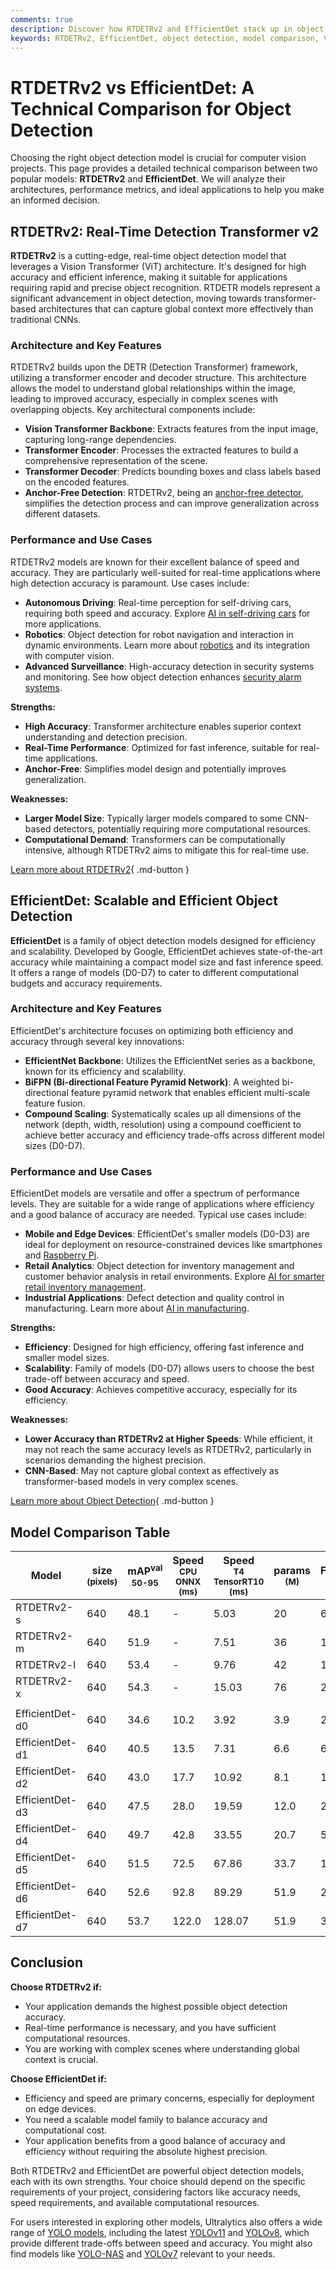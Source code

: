 ```yaml
---
comments: true
description: Discover how RTDETRv2 and EfficientDet stack up in object detection performance, architecture, speed, and use cases. Choose the right model for your needs.
keywords: RTDETRv2, EfficientDet, object detection, model comparison, Vision Transformer, EfficientNet, real-time detection, anchor-free detector, scalability, performance metrics
---
```


# RTDETRv2 vs EfficientDet: A Technical Comparison for Object Detection

Choosing the right object detection model is crucial for computer vision projects. This page provides a detailed technical comparison between two popular models: **RTDETRv2** and **EfficientDet**. We will analyze their architectures, performance metrics, and ideal applications to help you make an informed decision.

<script async src="https://cdn.jsdelivr.net/npm/chart.js@3.9.1/dist/chart.min.js"></script>
<script defer src="../../javascript/benchmark.js"></script>

<canvas id="modelComparisonChart" width="1024" height="400" active-models='["RTDETRv2", "EfficientDet"]'></canvas>

## RTDETRv2: Real-Time Detection Transformer v2

**RTDETRv2** is a cutting-edge, real-time object detection model that leverages a Vision Transformer (ViT) architecture. It's designed for high accuracy and efficient inference, making it suitable for applications requiring rapid and precise object recognition. RTDETR models represent a significant advancement in object detection, moving towards transformer-based architectures that can capture global context more effectively than traditional CNNs.

### Architecture and Key Features

RTDETRv2 builds upon the DETR (Detection Transformer) framework, utilizing a transformer encoder and decoder structure. This architecture allows the model to understand global relationships within the image, leading to improved accuracy, especially in complex scenes with overlapping objects. Key architectural components include:

- **Vision Transformer Backbone**: Extracts features from the input image, capturing long-range dependencies.
- **Transformer Encoder**: Processes the extracted features to build a comprehensive representation of the scene.
- **Transformer Decoder**: Predicts bounding boxes and class labels based on the encoded features.
- **Anchor-Free Detection**: RTDETRv2, being an [anchor-free detector](https://www.ultralytics.com/glossary/anchor-free-detectors), simplifies the detection process and can improve generalization across different datasets.

### Performance and Use Cases

RTDETRv2 models are known for their excellent balance of speed and accuracy. They are particularly well-suited for real-time applications where high detection accuracy is paramount. Use cases include:

- **Autonomous Driving**: Real-time perception for self-driving cars, requiring both speed and accuracy. Explore [AI in self-driving cars](https://www.ultralytics.com/solutions/ai-in-self-driving) for more applications.
- **Robotics**: Object detection for robot navigation and interaction in dynamic environments. Learn more about [robotics](https://www.ultralytics.com/glossary/robotics) and its integration with computer vision.
- **Advanced Surveillance**: High-accuracy detection in security systems and monitoring. See how object detection enhances [security alarm systems](https://docs.ultralytics.com/guides/security-alarm-system/).

**Strengths:**

- **High Accuracy**: Transformer architecture enables superior context understanding and detection precision.
- **Real-Time Performance**: Optimized for fast inference, suitable for real-time applications.
- **Anchor-Free**: Simplifies model design and potentially improves generalization.

**Weaknesses:**

- **Larger Model Size**: Typically larger models compared to some CNN-based detectors, potentially requiring more computational resources.
- **Computational Demand**: Transformers can be computationally intensive, although RTDETRv2 aims to mitigate this for real-time use.

[Learn more about RTDETRv2](https://docs.ultralytics.com/models/rtdetr/){ .md-button }

## EfficientDet: Scalable and Efficient Object Detection

**EfficientDet** is a family of object detection models designed for efficiency and scalability. Developed by Google, EfficientDet achieves state-of-the-art accuracy while maintaining a compact model size and fast inference speed. It offers a range of models (D0-D7) to cater to different computational budgets and accuracy requirements.

### Architecture and Key Features

EfficientDet's architecture focuses on optimizing both efficiency and accuracy through several key innovations:

- **EfficientNet Backbone**: Utilizes the EfficientNet series as a backbone, known for its efficiency and scalability.
- **BiFPN (Bi-directional Feature Pyramid Network)**: A weighted bi-directional feature pyramid network that enables efficient multi-scale feature fusion.
- **Compound Scaling**: Systematically scales up all dimensions of the network (depth, width, resolution) using a compound coefficient to achieve better accuracy and efficiency trade-offs across different model sizes (D0-D7).

### Performance and Use Cases

EfficientDet models are versatile and offer a spectrum of performance levels. They are suitable for a wide range of applications where efficiency and a good balance of accuracy are needed. Typical use cases include:

- **Mobile and Edge Devices**: EfficientDet's smaller models (D0-D3) are ideal for deployment on resource-constrained devices like smartphones and [Raspberry Pi](https://docs.ultralytics.com/guides/raspberry-pi/).
- **Retail Analytics**: Object detection for inventory management and customer behavior analysis in retail environments. Explore [AI for smarter retail inventory management](https://www.ultralytics.com/blog/ai-for-smarter-retail-inventory-management).
- **Industrial Applications**: Defect detection and quality control in manufacturing. Learn more about [AI in manufacturing](https://www.ultralytics.com/solutions/ai-in-manufacturing).

**Strengths:**

- **Efficiency**: Designed for high efficiency, offering fast inference and smaller model sizes.
- **Scalability**: Family of models (D0-D7) allows users to choose the best trade-off between accuracy and speed.
- **Good Accuracy**: Achieves competitive accuracy, especially for its efficiency.

**Weaknesses:**

- **Lower Accuracy than RTDETRv2 at Higher Speeds**: While efficient, it may not reach the same accuracy levels as RTDETRv2, particularly in scenarios demanding the highest precision.
- **CNN-Based**: May not capture global context as effectively as transformer-based models in very complex scenes.

[Learn more about Object Detection](https://www.ultralytics.com/glossary/object-detection){ .md-button }

## Model Comparison Table

| Model           | size<br><sup>(pixels) | mAP<sup>val<br>50-95 | Speed<br><sup>CPU ONNX<br>(ms) | Speed<br><sup>T4 TensorRT10<br>(ms) | params<br><sup>(M) | FLOPs<br><sup>(B) |
| --------------- | --------------------- | -------------------- | ------------------------------ | ----------------------------------- | ------------------ | ----------------- |
| RTDETRv2-s      | 640                   | 48.1                 | -                              | 5.03                                | 20                 | 60                |
| RTDETRv2-m      | 640                   | 51.9                 | -                              | 7.51                                | 36                 | 100               |
| RTDETRv2-l      | 640                   | 53.4                 | -                              | 9.76                                | 42                 | 136               |
| RTDETRv2-x      | 640                   | 54.3                 | -                              | 15.03                               | 76                 | 259               |
|                 |                       |                      |                                |                                     |                    |                   |
| EfficientDet-d0 | 640                   | 34.6                 | 10.2                           | 3.92                                | 3.9                | 2.54              |
| EfficientDet-d1 | 640                   | 40.5                 | 13.5                           | 7.31                                | 6.6                | 6.1               |
| EfficientDet-d2 | 640                   | 43.0                 | 17.7                           | 10.92                               | 8.1                | 11.0              |
| EfficientDet-d3 | 640                   | 47.5                 | 28.0                           | 19.59                               | 12.0               | 24.9              |
| EfficientDet-d4 | 640                   | 49.7                 | 42.8                           | 33.55                               | 20.7               | 55.2              |
| EfficientDet-d5 | 640                   | 51.5                 | 72.5                           | 67.86                               | 33.7               | 130.0             |
| EfficientDet-d6 | 640                   | 52.6                 | 92.8                           | 89.29                               | 51.9               | 226.0             |
| EfficientDet-d7 | 640                   | 53.7                 | 122.0                          | 128.07                              | 51.9               | 325.0             |

## Conclusion

**Choose RTDETRv2 if:**

- Your application demands the highest possible object detection accuracy.
- Real-time performance is necessary, and you have sufficient computational resources.
- You are working with complex scenes where understanding global context is crucial.

**Choose EfficientDet if:**

- Efficiency and speed are primary concerns, especially for deployment on edge devices.
- You need a scalable model family to balance accuracy and computational cost.
- Your application benefits from a good balance of accuracy and efficiency without requiring the absolute highest precision.

Both RTDETRv2 and EfficientDet are powerful object detection models, each with its own strengths. Your choice should depend on the specific requirements of your project, considering factors like accuracy needs, speed requirements, and available computational resources.

For users interested in exploring other models, Ultralytics also offers a wide range of [YOLO models](https://docs.ultralytics.com/models/), including the latest [YOLOv11](https://docs.ultralytics.com/models/yolo11/) and [YOLOv8](https://docs.ultralytics.com/models/yolov8/), which provide different trade-offs between speed and accuracy. You might also find models like [YOLO-NAS](https://docs.ultralytics.com/models/yolo-nas/) and [YOLOv7](https://docs.ultralytics.com/models/yolov7/) relevant to your needs.